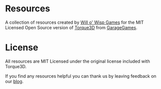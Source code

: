 # Resources
A collection of resources created by [Will o' Wisp Games](http://www.willowispgames.com/) for the MIT Licensed Open Source version of [Torque3D](http://www.torque3d.org/) from [GarageGames](http://www.garagegames.com/).

# License
All resources are MIT Licensed under the original license included with Torque3D. 

If you find any resources helpful you can thank us by leaving feedback on our [blog](http://www.willowispgames.com/blog/).
